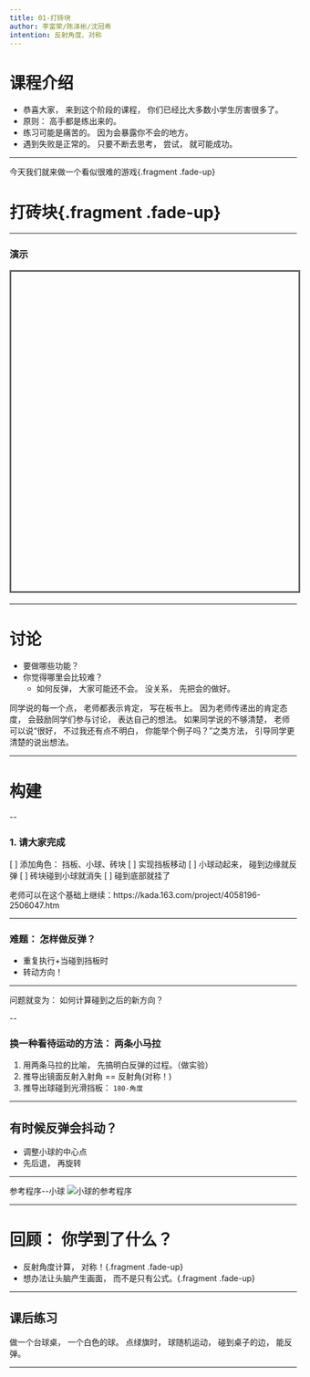 ```yaml
---
title: 01-打砖块
author: 李富荣/陈泽彬/沈冠希
intention: 反射角度、对称
---
```


# 课程介绍
- 恭喜大家， 来到这个阶段的课程， 你们已经比大多数小学生厉害很多了。
- 原则： 高手都是练出来的。
- 练习可能是痛苦的。 因为会暴露你不会的地方。
- 遇到失败是正常的。 只要不断去思考， 尝试， 就可能成功。

---

今天我们就来做一个看似很难的游戏{.fragment .fade-up}
# 打砖块{.fragment .fade-up}

---

### 演示

<iframe data-src="https://kada.163.com/project/4095290-3400155.htm" width="800" height="560" frameborder="0" marginwidth="0" marginheight="0" scrolling="yes" style="border:3px solid #666; margin-bottom:5px; max-width: 100%;" allowfullscreen=""></iframe>

---

# 讨论
- 要做哪些功能？
- 你觉得哪里会比较难？
  - 如何反弹， 大家可能还不会。 没关系， 先把会的做好。

<aside class="notes">
    同学说的每一个点， 老师都表示肯定， 写在板书上。
    因为老师传递出的肯定态度， 会鼓励同学们参与讨论， 表达自己的想法。
    如果同学说的不够清楚， 老师可以说“很好， 不过我还有点不明白， 你能举个例子吗？”之类方法， 引导同学更清楚的说出想法。
</aside>

---

# 构建

--

### 1. 请大家完成

[ ] 添加角色： 挡板、小球、砖块
[ ] 实现挡板移动
[ ] 小球动起来， 碰到边缘就反弹
[ ] 砖块碰到小球就消失
[ ] 碰到底部就挂了

<aside class="notes">
    老师可以在这个基础上继续：https://kada.163.com/project/4058196-2506047.htm
</aside>

---

### 难题： 怎样做反弹？
- 重复执行+当碰到挡板时
- 转动方向！

---

问题就变为： 如何计算碰到之后的新方向？

--

### 换一种看待运动的方法： 两条小马拉


1. 用两条马拉的比喻， 先搞明白反弹的过程。（做实验）
2. 推导出镜面反射入射角 == 反射角(对称！)
3. 推导出球碰到光滑挡板： `180-角度`

---

## 有时候反弹会抖动？
- 调整小球的中心点
- 先后退， 再旋转

---

参考程序--小球
![小球的参考程序](https://i.loli.net/2019/11/12/Ghz3aTFKLAHUSfr.png)

---

# 回顾： 你学到了什么？
- 反射角度计算， 对称！{.fragment .fade-up}
- 想办法让头脑产生画面， 而不是只有公式。{.fragment .fade-up}

---

## 课后练习

做一个台球桌， 一个白色的球。 点绿旗时， 球随机运动， 碰到桌子的边， 能反弹。

---
